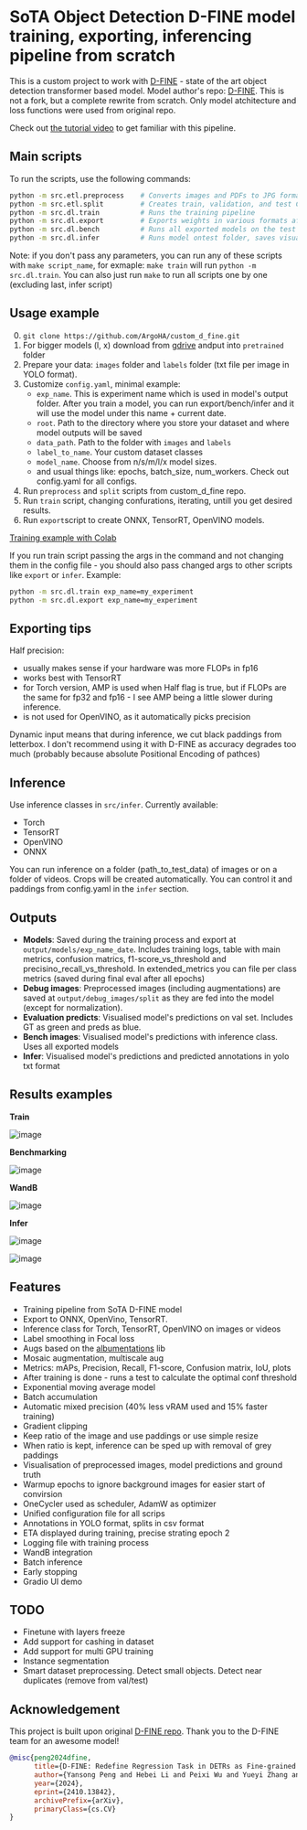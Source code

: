# SoTA Object Detection D-FINE model training, exporting, inferencing pipeline from scratch
This is a custom project to work with [D-FINE](https://arxiv.org/abs/2410.13842) - state of the art object detection transformer based model. Model author's repo: [D-FINE](https://github.com/Peterande/D-FINE).
This is not a fork, but a complete rewrite from scratch. Only model atchitecture and loss functions were used from original repo.

Check out [the tutorial video](https://youtu.be/_uEyRRw4miY) to get familiar with this pipeline.

## Main scripts
To run the scripts, use the following commands:
```bash
python -m src.etl.preprocess    # Converts images and PDFs to JPG format
python -m src.etl.split         # Creates train, validation, and test CSVs with image paths
python -m src.dl.train          # Runs the training pipeline
python -m src.dl.export         # Exports weights in various formats after training
python -m src.dl.bench          # Runs all exported models on the test set
python -m src.dl.infer          # Runs model ontest folder, saves visualisations and txt preds
```

Note: if you don't pass any parameters, you can run any of these scripts with `make script_name`, for exmaple: `make train` will run `python -m src.dl.train`. You can also just run `make` to run all scripts one by one (excluding last, infer script)

## Usage example
0. `git clone https://github.com/ArgoHA/custom_d_fine.git`
1. For bigger models (l, x) download from [gdrive](https://drive.google.com/drive/folders/1cjfMS_YV5LcoJsYi-fy0HWBZQU6eeP-7?usp=share_link) andput into `pretrained` folder
2. Prepare your data: `images` folder and `labels` folder (txt file per image in YOLO format).
3. Customize `config.yaml`, minimal example:
      - `exp_name`. This is experiment name which is used in model's output folder. After you train a model, you can run export/bench/infer and it will use the model under this name + current date.
      - `root`. Path to the directory where you store your dataset and where model outputs will be saved
      - `data_path`. Path to the folder with `images` and `labels`
      - `label_to_name`. Your custom dataset classes
      - `model_name`. Choose from n/s/m/l/x model sizes.
      - and usual things like: epochs, batch_size, num_workers. Check out config.yaml for all configs.
4. Run `preprocess` and `split` scripts from custom_d_fine repo.
5. Run `train` script, changing confurations, iterating, untill you get desired results.
6. Run `export`script to create ONNX, TensorRT, OpenVINO models.

[Training example with Colab](https://colab.research.google.com/drive/1ZV12qnUQMpC0g3j-0G-tYhmmdM98a41X?usp=sharing)

If you run train script passing the args in the command and not changing them in the config file - you should also pass changed args to other scripts like `export` or `infer`. Example:
```bash
python -m src.dl.train exp_name=my_experiment
python -m src.dl.export exp_name=my_experiment
```

## Exporting tips
Half precision:
- usually makes sense if your hardware was more FLOPs in fp16
- works best with TensorRT
- for Torch version, AMP is used when Half flag is true, but if FLOPs are the same for fp32 and fp16 - I see AMP being a little slower during inference.
- is not used for OpenVINO, as it automatically picks precision

Dynamic input means that during inference, we cut black paddings from letterbox. I don't recommend using it with D-FINE as accuracy degrades too much (probably because absolute Positional Encoding of pathces)

## Inference
Use inference classes in `src/infer`. Currently available:
- Torch
- TensorRT
- OpenVINO
- ONNX

You can run inference on a folder (path_to_test_data) of images or on a folder of videos. Crops will be created automatically. You can control it and paddings from config.yaml in the `infer` section.

## Outputs
- **Models**: Saved during the training process and export at `output/models/exp_name_date`. Includes training logs, table with main metrics, confusion matrics, f1-score_vs_threshold and precisino_recall_vs_threshold. In extended_metrics you can file per class metrics (saved during final eval after all epochs)
- **Debug images**: Preprocessed images (including augmentations) are saved at `output/debug_images/split` as they are fed into the model (except for normalization).
- **Evaluation predicts**: Visualised model's predictions on val set. Includes GT as green and preds as blue.
- **Bench images**: Visualised model's predictions with inference class. Uses all exported models
- **Infer**: Visualised model's predictions and predicted annotations in yolo txt format

## Results examples
**Train**

![image](assets/train.png)

**Benchmarking**

![image](assets/bench.png)

**WandB**

![image](assets/wandb.png)

**Infer**

![image](assets/infer_high.jpg)

![image](assets/infer_water.jpg)


## Features
- Training pipeline from SoTA D-FINE model
- Export to ONNX, OpenVino, TensorRT.
- Inference class for Torch, TensorRT, OpenVINO on images or videos
- Label smoothing in Focal loss
- Augs based on the [albumentations](https://albumentations.ai) lib
- Mosaic augmentation, multiscale aug
- Metrics: mAPs, Precision, Recall, F1-score, Confusion matrix, IoU, plots
- After training is done - runs a test to calculate the optimal conf threshold
- Exponential moving average model
- Batch accumulation
- Automatic mixed precision (40% less vRAM used and 15% faster training)
- Gradient clipping
- Keep ratio of the image and use paddings or use simple resize
- When ratio is kept, inference can be sped up with removal of grey paddings
- Visualisation of preprocessed images, model predictions and ground truth
- Warmup epochs to ignore background images for easier start of convirsion
- OneCycler used as scheduler, AdamW as optimizer
- Unified configuration file for all scrips
- Annotations in YOLO format, splits in csv format
- ETA displayed during training, precise strating epoch 2
- Logging file with training process
- WandB integration
- Batch inference
- Early stopping
- Gradio UI demo

## TODO
- Finetune with layers freeze
- Add support for cashing in dataset
- Add support for multi GPU training
- Instance segmentation
- Smart dataset preprocessing. Detect small objects. Detect near duplicates (remove from val/test)


## Acknowledgement
This project is built upon original [D-FINE repo](https://github.com/Peterande/D-FINE). Thank you to the D-FINE team for an awesome model!

``` bibtex
@misc{peng2024dfine,
      title={D-FINE: Redefine Regression Task in DETRs as Fine-grained Distribution Refinement},
      author={Yansong Peng and Hebei Li and Peixi Wu and Yueyi Zhang and Xiaoyan Sun and Feng Wu},
      year={2024},
      eprint={2410.13842},
      archivePrefix={arXiv},
      primaryClass={cs.CV}
}
```
